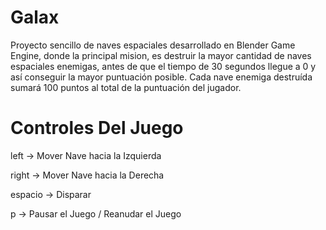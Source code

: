 # Galax
Proyecto sencillo de naves espaciales desarrollado en Blender Game Engine, donde la principal mision, es destruir la mayor cantidad de naves espaciales enemigas, antes de que el tiempo de 30 segundos llegue a 0 y así conseguir la mayor puntuación posible. Cada nave enemiga destruída sumará 100 puntos al total de la puntuación del jugador.

# Controles Del Juego
left -> Mover Nave hacia la Izquierda

right -> Mover Nave hacia la Derecha

espacio -> Disparar

p -> Pausar el Juego / Reanudar el Juego
